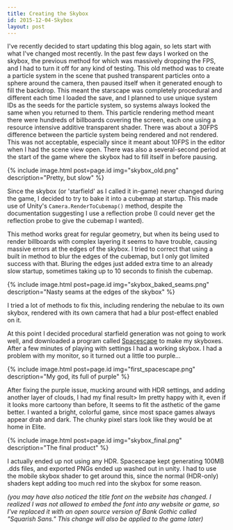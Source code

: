 ```yaml
---
title: Creating the Skybox
id: 2015-12-04-Skybox
layout: post
---
```


I've recently decided to start updating this blog again, so lets start with what I've changed most recently. In the past few days I worked on the skybox, the previous method for which was massively dropping the FPS, and I had to turn it off for any kind of testing. This old method was to create a particle system in the scene that pushed transparent particles onto a sphere around the camera, then paused itself when it generated enough to fill the backdrop. This meant the starscape was completely procedural and different each time I loaded the save, and I planned to use unique system IDs as the seeds for the particle system, so systems always looked the same when you returned to them. This particle rendering method meant there were hundreds of billboards covering the screen, each one using a resource intensive additive transparent shader. There was about a 30FPS difference between the particle system being rendered and not rendered. This was not acceptable, especially since it meant about 10FPS in the editor when I had the scene view open. There was also a several-second period at the start of the game where the skybox had to fill itself in before pausing.

{% include image.html post=page.id img="skybox_old.png" description="Pretty, but slow" %}

Since the skybox (or 'starfield' as I called it in-game) never changed during the game, I decided to try to bake it into a cubemap at startup. This made use of Unity's `Camera.RenderToCubemap()` method, despite the documentation suggesting I use a reflection probe (I could never get the reflection probe to give the cubemap I wanted). 

This method works great for regular geometry, but when its being used to render billboards with complex layering it seems to have trouble, causing massive errors at the edges of the skybox. I tried to correct that using a built in method to blur the edges of the cubemap, but I only got limited success with that. Bluring the edges just added extra time to an already slow startup, sometimes taking up to 10 seconds to finish the cubemap.

{% include image.html post=page.id img="skybox_baked_seams.png" description="Nasty seams at the edges of the skybox" %}

I tried a lot of methods to fix this, including rendering the nebulae to its own skybox, rendered with its own camera that had a blur post-effect enabled on it.

At this point I decided procedural starfield generation was not going to work well, and downloaded a program called [Spacescape](http://alexcpeterson.com/spacescape/) to make my skyboxes. After a few minutes of playing with settings I had a working skybox. I had a problem with my monitor, so it turned out a little too purple...

{% include image.html post=page.id img="first_spacescape.png" description="My god, its full of purple" %}

After fixing the purple issue, mucking around with HDR settings, and adding another layer of clouds, I had my final result> Im pretty happy with it, even if it looks more cartoony than before, It seems to fit the asthetic of the game better. I wanted a bright, colorful game, since most space games always appear drab and dark. The chunky pixel stars look like they would be at home in Elite.

{% include image.html post=page.id img="skybox_final.png" description="The final product" %}

I actually ended up not using any HDR. Spacescape kept generating 100MB .dds files, and exported PNGs ended up washed out in unity. I had to use the mobile skybox shader to get around this, since the normal (HDR-only) shaders kept adding too much red into the skybox for some reason.

_(you may have also noticed the title font on the website has changed. I realized I was not allowed to embed the font into any website or game, so I've replaced it with an open source version of Bank Gothic called "Squarish Sans." This change will also be applied to the game later)_